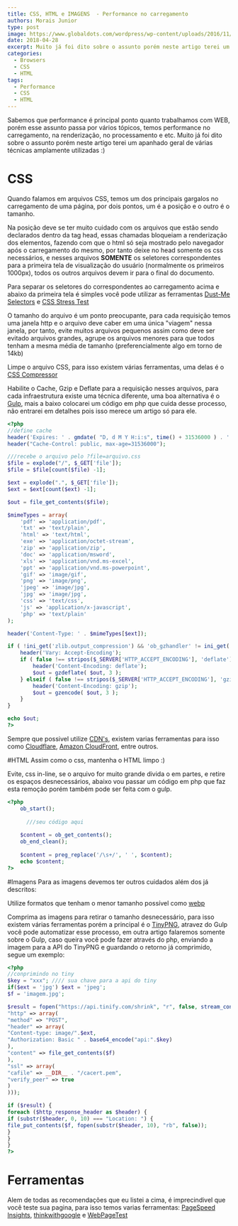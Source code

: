 ```yaml
---
title: CSS, HTML e IMAGENS  - Performance no carregamento
authors: Morais Junior
type: post
image: https://www.globaldots.com/wordpress/wp-content/uploads/2016/11/speed-analysis.jpg
date: 2018-04-28
excerpt: Muito já foi dito sobre o assunto porém neste artigo terei um apanhado geral de várias técnicas amplamente utilizadas :)
categories:
  - Browsers
  - CSS
  - HTML
tags:
  - Performance
  - CSS
  - HTML
---
```

Sabemos que performance é principal ponto quanto trabalhamos com WEB, porém esse assunto passa por vários tópicos, temos performance no carregamento, na renderização, no processamento e etc. Muito já foi dito sobre o assunto porém neste artigo terei um apanhado geral de várias técnicas amplamente utilizadas :)

# CSS

Quando falamos em arquivos CSS, temos um dos principais gargalos no carregamento de uma página, por dois pontos, um é a posição e o outro é o tamanho.

Na posição deve se ter muito cuidado com os arquivos que estão sendo declarados dentro da tag head, essas chamadas bloqueiam a renderização dos elementos, fazendo com que o html só seja mostrado pelo navegador após o carregamento do mesmo, por tanto deixe no head somente os css necessários, e nesses arquivos **SOMENTE** os seletores correspondentes para a primeira tela de visualização do usuário (normalmente os primeiros 1000px), todos os outros arquivos devem ir para o final do documento.

Para separar os seletores do correspondentes ao carregamento acima e abaixo da primeira tela é simples você pode utilizar as ferramentas  [Dust-Me Selectors](https://addons.mozilla.org/en-US/firefox/addon/dust-me-selectors/ "Dust-Me Selectors") e [CSS Stress Test](https://andy.edinborough.org/CSS-Stress-Testing-and-Performance-Profiling "CSS Stress Test")

O tamanho do arquivo é um ponto preocupante, para cada requisição temos uma janela http e o arquivo deve caber em uma única "viagem" nessa janela, por tanto, evite muitos arquivos pequenos assim como deve ser evitado arquivos grandes, agrupe os arquivos menores para que todos tenham a mesma média de tamanho (preferencialmente algo em torno de 14kb)

Limpe o arquivo CSS, para isso existem várias ferramentas, uma delas é o [CSS Compressor](https://csscompressor.com/ "CSS Compressor")

Habilite o Cache, Gzip e Deflate para a requisição nesses arquivos, para cada infraestrutura existe uma técnica diferente, uma boa alternativa é o [Gulp](https://gulpjs.com/ "Gulp"), mais a baixo colocarei um código em php que cuida desse processo, não entrarei em detalhes pois isso merece um artigo só para ele.


```php
<?php
//define cache
header('Expires: ' . gmdate( "D, d M Y H:i:s", time() + 31536000 ) . ' GMT');
header("Cache-Control: public, max-age=31536000");

///recebe o arquivo pelo ?file=arquivo.css
$file = explode("/", $_GET['file']);
$file = $file[count($file) -1];

$ext = explode(".", $_GET['file']);
$ext = $ext[count($ext) -1];

$out = file_get_contents($file);

$mimeTypes = array(
	'pdf' => 'application/pdf',
	'txt' => 'text/plain',
	'html' => 'text/html',
	'exe' => 'application/octet-stream',
	'zip' => 'application/zip',
	'doc' => 'application/msword',
	'xls' => 'application/vnd.ms-excel',
	'ppt' => 'application/vnd.ms-powerpoint',
	'gif' => 'image/gif',
	'png' => 'image/png',
	'jpeg' => 'image/jpg',
	'jpg' => 'image/jpg',
	'css' => 'text/css',
	'js' => 'application/x-javascript',
	'php' => 'text/plain'
);

header('Content-Type: ' . $mimeTypes[$ext]);

if ( !ini_get('zlib.output_compression') && 'ob_gzhandler' != ini_get('output_handler') && isset($_SERVER['HTTP_ACCEPT_ENCODING']) ) {
	header('Vary: Accept-Encoding');
	if ( false !== stripos($_SERVER['HTTP_ACCEPT_ENCODING'], 'deflate') && function_exists('gzdeflate')) {
		header('Content-Encoding: deflate');
		$out = gzdeflate( $out, 3 );
	} elseif ( false !== stripos($_SERVER['HTTP_ACCEPT_ENCODING'], 'gzip') && function_exists('gzencode') ) {
		header('Content-Encoding: gzip');
		$out = gzencode( $out, 3 );
	}
}

echo $out;
?>
```
Sempre que possivel utilize [CDN's](https://pt.wikipedia.org/wiki/Rede_de_fornecimento_de_conte%C3%BAdo "CDN's"), existem varias ferramentas para isso como [Cloudflare](https://www.cloudflare.com/br/cdn/ "Cloudflare"), [Amazon CloudFront](https://aws.amazon.com/pt/cloudfront/ "Amazon CloudFront"), entre outros.

#HTML
Assim como o css, mantenha o HTML limpo :)

Evite, css in-line, se o arquivo for muito grande divida o em partes, e retire os espaços desnecessários, abaixo vou passar um código em php que faz esta remoção porém também pode ser feita com o gulp.

```php
<?php
    ob_start();
	
	  ///seu código aqui
	
    $content = ob_get_contents();
    ob_end_clean();
  
    $content = preg_replace('/\s+/', ' ', $content); 
	echo $content;
?>
```
#Imagens
Para as imagens devemos ter outros cuidados além dos já descritos:

Utilize formatos que tenham o menor tamanho possível como [webp](https://pt.wikipedia.org/wiki/WebP "webp")

Comprima as imagens para retirar o tamanho desnecessário, para isso existem várias ferramentas porém a principal é o [TinyPNG](https://tinypng.com/ "TinyPNG"), atravez do Gulp você pode automatizar esse processo, em outra artigo falaremos somente sobre o Gulp, caso queira você pode fazer através do php, enviando a imagem para a API do TinyPNG e guardando o retorno já comprimido, segue um exemplo:

```php
<?php
//conprimindo no tiny
$key = "xxx"; //// sua chave para a api do tiny
if($ext = 'jpg') $ext = 'jpeg';
$f = 'imagem.jpg';

$result = fopen("https://api.tinify.com/shrink", "r", false, stream_context_create(array(
"http" => array(
"method" => "POST",
"header" => array(
"Content-type: image/".$ext,
"Authorization: Basic " . base64_encode("api:".$key)
),
"content" => file_get_contents($f)
),
"ssl" => array(
"cafile" => __DIR__ . "/cacert.pem",
"verify_peer" => true
)
)));			    

if ($result) {
foreach ($http_response_header as $header) { 
if (substr($header, 0, 10) === "Location: ") {
file_put_contents($f, fopen(substr($header, 10), "rb", false));
}
}
}
?>
```
# Ferramentas
Alem de todas as recomendações que eu listei a cima, é imprecindivel que você teste sua pagina, para isso temos varias ferramentas: [PageSpeed Insights](https://developers.google.com/speed/pagespeed/insights/ "PageSpeed Insights"), [thinkwithgoogle](https://testmysite.thinkwithgoogle.com/intl/pt-br "thinkwithgoogle") e [WebPageTest](https://www.webpagetest.org/ "WebPageTest")
